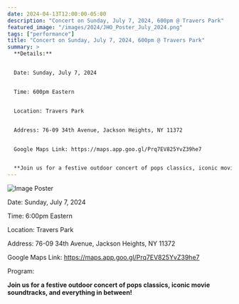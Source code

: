 ```yaml
---
date: 2024-04-13T12:00:00-05:00
description: "Concert on Sunday, July 7, 2024, 600pm @ Travers Park"
featured_image: "/images/2024/JHO_Poster_July_2024.png"
tags: ["performance"]
title: "Concert on Sunday, July 7, 2024, 600pm @ Travers Park"
summary: >
  **Details:**


  Date: Sunday, July 7, 2024


  Time: 600pm Eastern


  Location: Travers Park


  Address: 76-09 34th Avenue, Jackson Heights, NY 11372


  Google Maps Link: https://maps.app.goo.gl/Prq7EV825YvZ39he7


  **Join us for a festive outdoor concert of pops classics, iconic movie soundtracks, and everything in between!**
---
```


![Image Poster](/images/2024/JHO_Poster_July_2024.png)

Date: Sunday, July 7, 2024

Time: 6:00pm Eastern

Location: Travers Park

Address: 76-09 34th Avenue, Jackson Heights, NY 11372

Google Maps Link: https://maps.app.goo.gl/Prq7EV825YvZ39he7

Program:

**Join us for a festive outdoor concert of pops classics, iconic movie soundtracks, and everything in between!**
